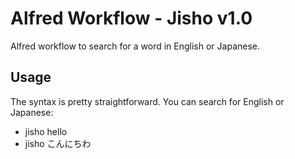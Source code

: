 Alfred Workflow - Jisho v1.0
==========================

Alfred workflow to search for a word in English or Japanese.

Usage
----------

The syntax is pretty straightforward. You can search for English or Japanese:

 - jisho hello
 - jisho こんにちわ
